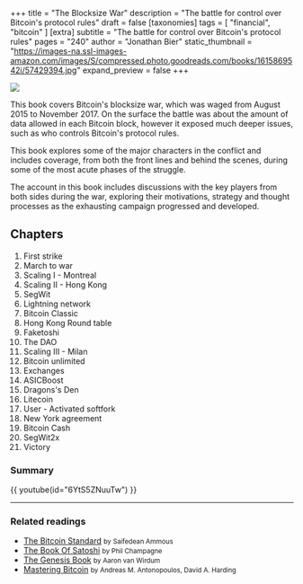 +++
title = "The Blocksize War"
description = "The battle for control over Bitcoin's protocol rules"
draft = false
[taxonomies]
tags = [ "financial", "bitcoin" ]
[extra]
subtitle = "The battle for control over Bitcoin's protocol rules"
pages = "240"
author = "Jonathan Bier"
static_thumbnail = "https://images-na.ssl-images-amazon.com/images/S/compressed.photo.goodreads.com/books/1615869542i/57429394.jpg"
expand_preview = false
+++

<img border="0" src="https://images-na.ssl-images-amazon.com/images/S/compressed.photo.goodreads.com/books/1615869542i/57429394.jpg" >

<!-- more -->

This book covers Bitcoin's blocksize war, which was waged from August 2015 to November 2017. On the surface the battle was about the amount of data allowed in each Bitcoin block, however it exposed much deeper issues, such as who controls Bitcoin's protocol rules. 

This book explores some of the major characters in the conflict and includes coverage, from both the front lines and behind the scenes, during some of the most acute phases of the struggle.

The account in this book includes discussions with the key players from both sides during the war, exploring their motivations, strategy and thought processes as the exhausting campaign progressed and developed.

## Chapters

1. First strike
2. March to war
3. Scaling I - Montreal
4. Scaling II - Hong Kong
5. SegWit
6. Lightning network
7. Bitcoin Classic
8. Hong Kong Round table
9. Faketoshi
10. The DAO
11. Scaling III - Milan
12. Bitcoin unlimited
13. Exchanges
14. ASICBoost
15. Dragons's Den
16. Litecoin
17. User - Activated softfork
18. New York agreement
19. Bitcoin Cash
20. SegWit2x
21. Victory

### Summary

{{ youtube(id="6YtS5ZNuuTw") }}

---

### Related readings

- [The Bitcoin Standard](/readings/the-bitcoin-standard/) <small>by Saifedean Ammous</small>
- [The Book Of Satoshi](/readings/the-book-of-satoshi/) <small>by Phil Champagne</small>
- [The Genesis Book](/readings/the-genesis-book/) <small>by Aaron van Wirdum</small>
- [Mastering Bitcoin](/readings/mastering-bitcoin/) <small>by Andreas M. Antonopoulos, David A. Harding</small>
